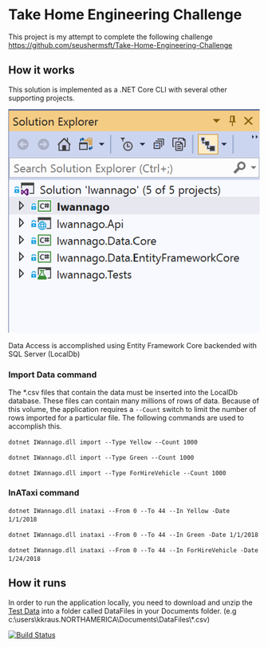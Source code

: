 # Take Home Engineering Challenge
This project is my attempt to complete the following challenge
https://github.com/seushermsft/Take-Home-Engineering-Challenge

## How it works
This solution is implemented as a .NET Core CLI with several other supporting projects.

![alt text](https://github.com/kwkraus/TakeHomeEngineeringChallenge/blob/master/images/SolutionExplorerView.png "Solution Explorer View")

Data Access is accomplished using Entity Framework Core backended with SQL Server (LocalDb)

### Import Data command
The *.csv files that contain the data must be inserted into the LocalDb database.  These files can contain many millions of rows of data.  Because of this volume, the application requires a `--Count` switch to limit the number of rows imported for a particular file.  The following commands are used to accomplish this.


`dotnet IWannago.dll import --Type Yellow --Count 1000`

`dotnet IWannago.dll import --Type Green --Count 1000`

`dotnet IWannago.dll import --Type ForHireVehicle --Count 1000`


### InATaxi command

`dotnet IWannago.dll inataxi --From 0 --To 44 --In Yellow -Date 1/1/2018`

`dotnet IWannago.dll inataxi --From 0 --To 44 --In Green -Date 1/1/2018`

`dotnet IWannago.dll inataxi --From 0 --To 44 --In ForHireVehicle -Date 1/24/2018`

## How it runs
In order to run the application locally, you need to download and unzip the [Test Data](https://sqlvakjnqkwpjkvio2.blob.core.windows.net/takehomeengineeringchallenge/tripdata.zip) into a folder called DataFiles in your Documents folder. (e.g c:\users\kkraus.NORTHAMERICA\Documents\DataFiles\\*.csv)

[![Build Status](https://dev.azure.com/kkraus/Take%20Home%20Engineering%20Challenge/_apis/build/status/kwkraus.TakeHomeEngineeringChallenge?branchName=master)](https://dev.azure.com/kkraus/Take%20Home%20Engineering%20Challenge/_build/latest?definitionId=19&branchName=master)

